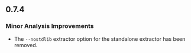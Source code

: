 ## 0.7.4

### Minor Analysis Improvements

* The `--nostdlib` extractor option for the standalone extractor has been removed.
